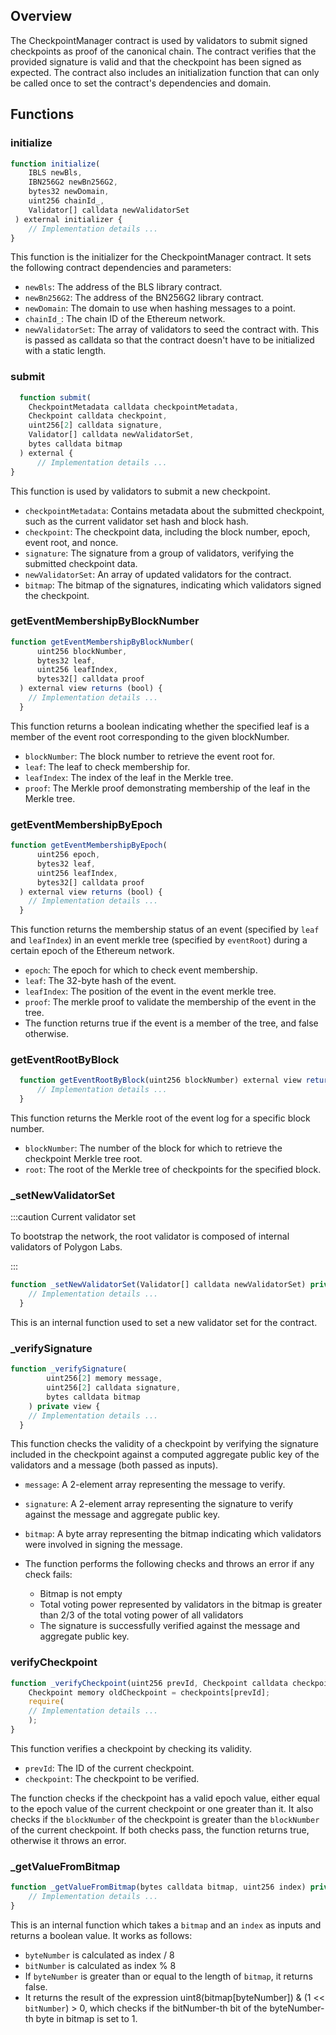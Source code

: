 ## Overview

The CheckpointManager contract is used by validators to submit signed
checkpoints as proof of the canonical chain. The contract verifies that the
provided signature is valid and that the checkpoint has been signed as expected.
The contract also includes an initialization function that can only be
called once to set the contract's dependencies and domain.

## Functions

### initialize

```js
function initialize(
    IBLS newBls,
    IBN256G2 newBn256G2,
    bytes32 newDomain,
    uint256 chainId_,
    Validator[] calldata newValidatorSet
 ) external initializer {
    // Implementation details ...
}
```

This function is the initializer for the CheckpointManager contract.
It sets the following contract dependencies and parameters:

- `newBls`: The address of the BLS library contract.
- `newBn256G2`: The address of the BN256G2 library contract.
- `newDomain`: The domain to use when hashing messages to a point.
- `chainId_`: The chain ID of the Ethereum network.
- `newValidatorSet`: The array of validators to seed the contract with.
  This is passed as calldata so that the contract doesn't have to be initialized
  with a static length.

### submit

```js
  function submit(
    CheckpointMetadata calldata checkpointMetadata,
    Checkpoint calldata checkpoint,
    uint256[2] calldata signature,
    Validator[] calldata newValidatorSet,
    bytes calldata bitmap
  ) external {
      // Implementation details ...
}
```

This function is used by validators to submit a new checkpoint.

- `checkpointMetadata`: Contains metadata about the submitted checkpoint,
  such as the current validator set hash and block hash.
- `checkpoint`: The checkpoint data, including the block number, epoch, event
  root, and nonce.
- `signature`: The signature from a group of validators, verifying the submitted
  checkpoint data.
- `newValidatorSet`: An array of updated validators for the contract.
- `bitmap`: The bitmap of the signatures, indicating which validators signed the
  checkpoint.

### getEventMembershipByBlockNumber

```js
function getEventMembershipByBlockNumber(
      uint256 blockNumber,
      bytes32 leaf,
      uint256 leafIndex,
      bytes32[] calldata proof
  ) external view returns (bool) {
    // Implementation details ...
  }
```

This function returns a boolean indicating whether the specified leaf is
a member of the event root corresponding to the given blockNumber.

- `blockNumber`: The block number to retrieve the event root for.
- `leaf`: The leaf to check membership for.
- `leafIndex`: The index of the leaf in the Merkle tree.
- `proof`: The Merkle proof demonstrating membership of the leaf in the
  Merkle tree.

### getEventMembershipByEpoch

```js
function getEventMembershipByEpoch(
      uint256 epoch,
      bytes32 leaf,
      uint256 leafIndex,
      bytes32[] calldata proof
  ) external view returns (bool) {
    // Implementation details ...
  }
```

This function returns the membership status of an event (specified by
`leaf` and `leafIndex`) in an event merkle tree (specified by `eventRoot`)
during a certain epoch of the Ethereum network.

- `epoch`: The epoch for which to check event membership.
- `leaf`: The 32-byte hash of the event.
- `leafIndex`: The position of the event in the event merkle tree.
- `proof`: The merkle proof to validate the membership of the event in the
  tree.
- The function returns true if the event is a member of the tree, and false
  otherwise.

### getEventRootByBlock

```js
  function getEventRootByBlock(uint256 blockNumber) external view returns (bytes32 root) {
      // Implementation details ...
  }
```

This function returns the Merkle root of the event log for a specific block number.

- `blockNumber`: The number of the block for which to retrieve the checkpoint Merkle
  tree root.
- `root`: The root of the Merkle tree of checkpoints for the specified block.

### _setNewValidatorSet

:::caution Current validator set

To bootstrap the network, the root validator is composed of internal
validators of Polygon Labs.

:::

```js
function _setNewValidatorSet(Validator[] calldata newValidatorSet) private {
    // Implementation details ...
  }
```

This is an internal function used to set a new validator set for the contract.

### _verifySignature

```js
function _verifySignature(
        uint256[2] memory message,
        uint256[2] calldata signature,
        bytes calldata bitmap
    ) private view {
    // Implementation details ...
  }
```

This function checks the validity of a checkpoint by verifying the signature
included in the checkpoint against a computed aggregate public key of the validators
and a message (both passed as inputs).

- `message`: A 2-element array representing the message to verify.
- `signature`: A 2-element array representing the signature to verify against the
  message and aggregate public key.
- `bitmap`: A byte array representing the bitmap indicating which validators were
  involved in signing the message.

- The function performs the following checks and throws an error if any check fails:
  - Bitmap is not empty
  - Total voting power represented by validators in the bitmap is greater than 2/3 of
    the total voting power of all validators
  - The signature is successfully verified against the message and aggregate public key.

### verifyCheckpoint

```js
function _verifyCheckpoint(uint256 prevId, Checkpoint calldata checkpoint) private view {
    Checkpoint memory oldCheckpoint = checkpoints[prevId];
    require(
    // Implementation details ...
    );
}
```

This function verifies a checkpoint by checking its validity.

- `prevId`: The ID of the current checkpoint.
- `checkpoint`: The checkpoint to be verified.

The function checks if the checkpoint has a valid epoch value, either equal to the
epoch value of the current checkpoint or one greater than it. It also checks if the
`blockNumber` of the checkpoint is greater than the `blockNumber` of the current checkpoint.
If both checks pass, the function returns true, otherwise it throws an error.

### _getValueFromBitmap

```js
function _getValueFromBitmap(bytes calldata bitmap, uint256 index) private pure returns (bool) {
    // Implementation details ...
}
```

This is an internal function which takes a `bitmap` and an `index` as
inputs and returns a boolean value. It works as follows:

- `byteNumber` is calculated as index / 8
- `bitNumber` is calculated as index % 8
- If `byteNumber` is greater than or equal to the length of `bitmap`, it returns false.
- It returns the result of the expression uint8(bitmap[byteNumber]) & (1 << `bitNumber`) > 0,
  which checks if the bitNumber-th bit of the byteNumber-th byte in bitmap is set to 1.
